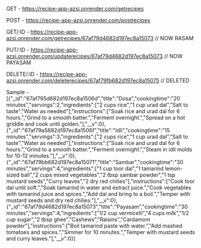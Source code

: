 GET - https://recipe-app-azsi.onrender.com/getrecipes

POST - https://recipe-app-azsi.onrender.com/postrecipes

GET/:ID - https://recipe-app-azsi.onrender.com/getrecipes/67af79d4682d197ec8a15073  // NOW RASAM 

PUT/:ID - https://recipe-app-azsi.onrender.com/updaterecipes/67af79d4682d197ec8a15073  // NOW PAYASAM

DELETE/:ID - https://recipe-app-azsi.onrender.com/deleterecipes/67af79fb682d197ec8a15075 // DELETED

Sample - [{"_id":"67af795d682d197ec8a1506d","title":"Dosa","cookingtime":"20 minutes","servings":2,"ingredients":["2 cups rice","1 cup urad dal","Salt to taste","Water as needed"],"instructions":["Soak rice and urad dal for 6 hours.","Grind to a smooth batter.","Ferment overnight.","Spread on a hot griddle and cook until golden."],"__v":0},{"_id":"67af79a5682d197ec8a1506f","title":"Idli","cookingtime":"15 minutes","servings":3,"ingredients":["2 cups rice","1 cup urad dal","Salt to taste","Water as needed"],"instructions":["Soak rice and urad dal for 6 hours.","Grind to a smooth batter.","Ferment overnight.","Steam in idli molds for 10-12 minutes."],"__v":0},{"_id":"67af79bb682d197ec8a15071","title":"Sambar","cookingtime":"30 minutes","servings":4,"ingredients":["1 cup toor dal","1 tamarind lemon-sized ball","2 cups mixed vegetables","2 tbsp sambar powder","1 tsp mustard seeds","Curry leaves","2 dry red chilies"],"instructions":["Cook toor dal until soft.","Soak tamarind in water and extract juice.","Cook vegetables with tamarind juice and spices.","Add dal and bring to a boil.","Temper with mustard seeds and dry red chilies."],"__v":0},{"_id":"67af79d4682d197ec8a15073","title":"Payasam","cookingtime":"30 minutes","servings":4,"ingredients":["1/2 cup vermicelli","4 cups milk","1/2 cup sugar","2 tbsp ghee","Cashews","Raisins","Cardamom powder"],"instructions":["Boil tamarind paste with water.","Add mashed tomatoes and spices.","Simmer for 10 minutes.","Temper with mustard seeds and curry leaves."],"__v":0}]